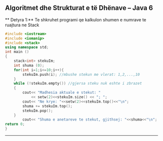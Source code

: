 ## Algoritmet dhe Strukturat e të Dhënave – Java 6


** Detyra 1:** Te shkruhet programi qe kalkulon shumen e numrave te ruajtura ne Stack

```cpp
#include <iostream> 
#include <iomanip> 
#include <stack> 
using namespace std; 
int main ()
{
    stack<int> stekuIm;
    int shuma (0);
    for(int i=1;i<=10;i++){
        stekuIm.push(i); //mbushe stekun me vlerat: 1,2,...,10
    }
    while (!stekuIm.empty()) //gjersa steku nuk eshte i zbrazet
    {
        cout<< "Madhesia aktuale e stekut: "
            << setw(2)<<stekuIm.size() << "; ";
        cout<< "Ne krye: "<<setw(2)<<stekuIm.top()<<"\n";
        shuma += stekuIm.top();
        stekuIm.pop();
    }
        cout<< "Shuma e anetareve te stekut, gjithsej: "<<shuma<<"\n";
return 0;
}
```
---

